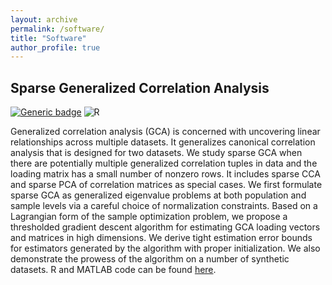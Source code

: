 ```yaml
---
layout: archive
permalink: /software/
title: "Software"
author_profile: true
---
```



Sparse Generalized Correlation Analysis
------

[![Generic badge](https://img.shields.io/badge/MATLAB-R2020a-BLUE.svg)](https://shields.io/)
![R](https://img.shields.io/badge/R-CRAN-orange)

Generalized correlation analysis (GCA) is concerned with uncovering linear relationships across multiple datasets. It generalizes canonical correlation analysis that is designed for two datasets. We study sparse GCA when there are potentially multiple generalized correlation tuples in data and the loading matrix has a small number of nonzero rows. It includes sparse CCA and sparse PCA of correlation matrices as special cases. We first formulate sparse GCA as generalized eigenvalue problems at both population and sample levels via a careful choice of normalization constraints. Based on a Lagrangian form of the sample optimization problem, we propose a thresholded gradient descent algorithm for estimating GCA loading vectors and matrices in high dimensions. We derive tight estimation error bounds for estimators generated by the algorithm with proper initialization. We also demonstrate the prowess of the algorithm on a number of synthetic datasets.
R and MATLAB code can be found [here](https://github.com/ShengGao-wharton/Sparse-Generalized-Correlation-Analysis/tree/main).